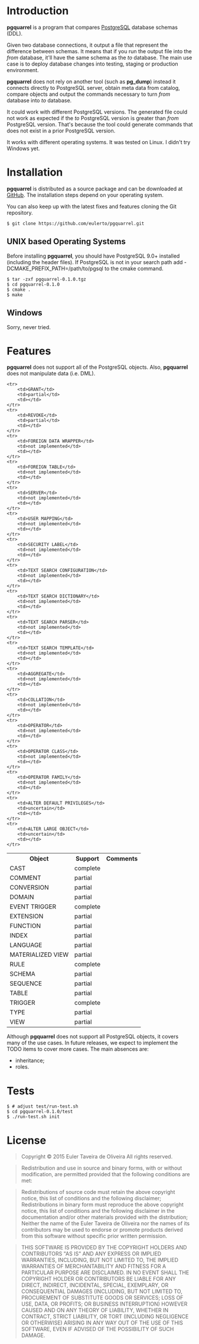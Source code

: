 Introduction
============

**pgquarrel** is a program that compares [PostgreSQL](http://www.postgresql.org/) database schemas (DDL).

Given two database connections, it output a file that represent the difference between schemas. It means that if you run the output file into the *from* database, it'll have the same schema as the *to* database. The main use case is to deploy database changes into testing, staging or production environment.

**pgquarrel** does not rely on another tool (such as **pg\_dump**) instead it connects directly to PostgreSQL server, obtain meta data from catalog, compare objects and output the commands necessary to turn *from* database into *to* database.

It could work with different PostgreSQL versions. The generated file could not work as expected if the *to* PostgreSQL version is greater than *from* PostgreSQL version. That's because the tool could generate commands that does not exist in a prior PostgreSQL version.


It works with different operating systems. It was tested on Linux. I didn't try Windows yet.

Installation
============

**pgquarrel** is distributed as a source package and can be downloaded at [GitHub](http://github.com/euler/pgquarrel). The installation steps depend on your operating system.

You can also keep up with the latest fixes and features cloning the Git repository.

```
$ git clone https://github.com/eulerto/pgquarrel.git
```

UNIX based Operating Systems
----------------------------

Before installing **pgquarrel**, you should have PostgreSQL 9.0+ installed (including the header files). If PostgreSQL is not in your search path add -DCMAKE_PREFIX_PATH=/path/to/pgsql to the cmake command.

```
$ tar -zxf pgquarrel-0.1.0.tgz
$ cd pgquarrel-0.1.0
$ cmake .
$ make
```

Windows
-------

Sorry, never tried.

Features
========

**pgquarrel** does not support all of the PostgreSQL objects. Also, **pgquarrel** does not manipulate data (i.e. DML).

<table>
	<tr>
		<th>Object</th>
		<th>Support</th>
		<th>Comments</th>
	</tr>
	<tr>
		<td>CAST</td>
		<td>complete</td>
		<td></td>
	</tr>
	<tr>
		<td>COMMENT</td>
		<td>partial</td>
		<td></td>
	</tr>
	<tr>
		<td>CONVERSION</td>
		<td>partial</td>
		<td></td>
	</tr>
	<tr>
		<td>DOMAIN</td>
		<td>partial</td>
		<td></td>
	</tr>
	<tr>
		<td>EVENT TRIGGER</td>
		<td>complete</td>
		<td></td>
	</tr>
	<tr>
		<td>EXTENSION</td>
		<td>partial</td>
		<td></td>
	</tr>
	<tr>
		<td>FUNCTION</td>
		<td>partial</td>
		<td></td>
	</tr>
	<tr>
		<td>INDEX</td>
		<td>partial</td>
		<td></td>
	</tr>
	<tr>
		<td>LANGUAGE</td>
		<td>partial</td>
		<td></td>
	</tr>
	<tr>
		<td>MATERIALIZED VIEW</td>
		<td>partial</td>
		<td></td>
	</tr>
	<tr>
		<td>RULE</td>
		<td>complete</td>
		<td></td>
	</tr>
	<tr>
		<td>SCHEMA</td>
		<td>partial</td>
		<td></td>
	</tr>
	<tr>
		<td>SEQUENCE</td>
		<td>partial</td>
		<td></td>
	</tr>
	<tr>
		<td>TABLE</td>
		<td>partial</td>
		<td></td>
	</tr>
	<tr>
		<td>TRIGGER</td>
		<td>complete</td>
		<td></td>
	</tr>
	<tr>
		<td>TYPE</td>
		<td>partial</td>
		<td></td>
	</tr>
	<tr>
		<td>VIEW</td>
		<td>partial</td>
		<td></td>
	</tr>

	<tr>
		<td>GRANT</td>
		<td>partial</td>
		<td></td>
	</tr>
	<tr>
		<td>REVOKE</td>
		<td>partial</td>
		<td></td>
	</tr>
	<tr>
		<td>FOREIGN DATA WRAPPER</td>
		<td>not implemented</td>
		<td></td>
	</tr>
	<tr>
		<td>FOREIGN TABLE</td>
		<td>not implemented</td>
		<td></td>
	</tr>
	<tr>
		<td>SERVER</td>
		<td>not implemented</td>
		<td></td>
	</tr>
	<tr>
		<td>USER MAPPING</td>
		<td>not implemented</td>
		<td></td>
	</tr>
	<tr>
		<td>SECURITY LABEL</td>
		<td>not implemented</td>
		<td></td>
	</tr>
	<tr>
		<td>TEXT SEARCH CONFIGURATION</td>
		<td>not implemented</td>
		<td></td>
	</tr>
	<tr>
		<td>TEXT SEARCH DICTIONARY</td>
		<td>not implemented</td>
		<td></td>
	</tr>
	<tr>
		<td>TEXT SEARCH PARSER</td>
		<td>not implemented</td>
		<td></td>
	</tr>
	<tr>
		<td>TEXT SEARCH TEMPLATE</td>
		<td>not implemented</td>
		<td></td>
	</tr>
	<tr>
		<td>AGGREGATE</td>
		<td>not implemented</td>
		<td></td>
	</tr>
	<tr>
		<td>COLLATION</td>
		<td>not implemented</td>
		<td></td>
	</tr>
	<tr>
		<td>OPERATOR</td>
		<td>not implemented</td>
		<td></td>
	</tr>
	<tr>
		<td>OPERATOR CLASS</td>
		<td>not implemented</td>
		<td></td>
	</tr>
	<tr>
		<td>OPERATOR FAMILY</td>
		<td>not implemented</td>
		<td></td>
	</tr>
	<tr>
		<td>ALTER DEFAULT PRIVILEGES</td>
		<td>uncertain</td>
		<td></td>
	</tr>
	<tr>
		<td>ALTER LARGE OBJECT</td>
		<td>uncertain</td>
		<td></td>
	</tr>
</table>

Although **pgquarrel** does not support all PostgreSQL objects, it covers many of the use cases. In future releases, we expect to implement the TODO items to cover more cases. The main absences are:

* inheritance;
* roles.

Tests
=====

```
$ # adjust test/run-test.sh
$ cd pgquarrel-0.1.0/test
$ ./run-test.sh init
```

License
=======

> Copyright © 2015 Euler Taveira de Oliveira
> All rights reserved.

> Redistribution and use in source and binary forms, with or without modification, are permitted provided that the following conditions are met:

> Redistributions of source code must retain the above copyright notice, this list of conditions and the following disclaimer;
> Redistributions in binary form must reproduce the above copyright notice, this list of conditions and the following disclaimer in the documentation and/or other materials provided with the distribution;
> Neither the name of the Euler Taveira de Oliveira nor the names of its contributors may be used to endorse or promote products derived from this software without specific prior written permission.

> THIS SOFTWARE IS PROVIDED BY THE COPYRIGHT HOLDERS AND CONTRIBUTORS "AS IS" AND ANY EXPRESS OR IMPLIED WARRANTIES, INCLUDING, BUT NOT LIMITED TO, THE IMPLIED WARRANTIES OF MERCHANTABILITY AND FITNESS FOR A PARTICULAR PURPOSE ARE DISCLAIMED. IN NO EVENT SHALL THE COPYRIGHT HOLDER OR CONTRIBUTORS BE LIABLE FOR ANY DIRECT, INDIRECT, INCIDENTAL, SPECIAL, EXEMPLARY, OR CONSEQUENTIAL DAMAGES (INCLUDING, BUT NOT LIMITED TO, PROCUREMENT OF SUBSTITUTE GOODS OR SERVICES; LOSS OF USE, DATA, OR PROFITS; OR BUSINESS INTERRUPTION) HOWEVER CAUSED AND ON ANY THEORY OF LIABILITY, WHETHER IN CONTRACT, STRICT LIABILITY, OR TORT (INCLUDING NEGLIGENCE OR OTHERWISE) ARISING IN ANY WAY OUT OF THE USE OF THIS SOFTWARE, EVEN IF ADVISED OF THE POSSIBILITY OF SUCH DAMAGE.

